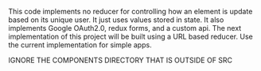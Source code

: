 This code implements no reducer for controlling how an element is update based on its unique user. It just uses values stored in state. It also implements Google OAuth2.0, redux forms, and a custom api.
The next implementation of this project will be built using a URL based reducer. Use the current implementation for simple apps.

IGNORE THE COMPONENTS DIRECTORY THAT IS OUTSIDE OF SRC

